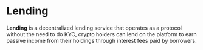 # Lending

**Lending** is a decentralized lending service that operates as a protocol without the need to do KYC, crypto holders can lend on the platform to earn passive income from their holdings through interest fees paid by borrowers.

